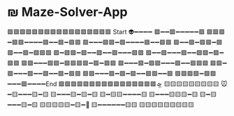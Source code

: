 # ₪ Maze-Solver-App
🟪🟪🟪🟪🟪🟪🟪🟪🟪🟪🟪🟪🟪🟪🟪🟪🟪
Start 👽➖➖➖➖  🟪➖➖🟪➖➖➖➖➖🟪
🟪🟪🟪➖🟪🟪➖➖➖➖🟪➖➖🟪➖🟪🟪
🟪➖➖➖🟪🟪➖🟪➖➖➖➖🟪➖➖🟪🟪
🟪➖➖🟪➖🟪🟪➖🟪🟪➖➖🟪➖🟪🟪🟪
🟪➖🟪🟪➖🟪➖➖🟪➖➖🟪➖➖➖🟪🟪
🟪➖➖🟪➖➖➖🟪➖➖🟪🟪➖🟪➖🟪🟪
🟪🟪➖➖➖🟪🟪➖🟪🟪🟪🟪➖🟪➖🟪🟪
🟪➖➖➖🟪➖🟪🟪➖➖➖🟪➖➖🟪🟪🟪
🟪🟪➖🟪➖➖➖🟪➖➖🟪➖➖🟪➖🟪🟪
🟪🟪➖➖➖🟪➖🟪➖🟪➖➖🟪🟪➖➖🟪
🟪🟪🟪🟪➖🟪🟪➖➖➖🟪➖➖➖➖End
🟪🟪🟪🟪🟪🟪🟪🟪🟪🟪🟪🟪🟪🟪🟪🟪🛸
🟨🟨🟨🟨🟨🟨🟨🟨🟨
🐭➖🟨➖➖➖🟨➖🟨
🟨➖➖➖🟨➖🟨➖🟨
🟨➖🟨🟨➖➖➖➖🟨
🟨➖➖➖🟨🟨🟨➖🟨
🟨➖🟨➖➖➖🟨➖🟨
🟨🟨🟨🟨🟨➖🟨➖🧀
🟨➖➖➖➖➖➖🟨🟨
🟨🟨🟨🟨🟨🟨🟨🟨🟨
